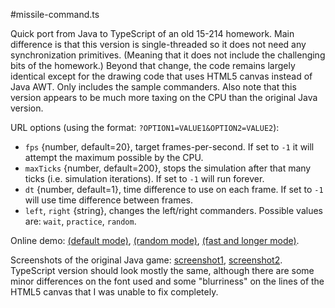 #missile-command.ts

Quick port from Java to TypeScript of an old 15-214 homework. Main difference is that this version is single-threaded so it does not need any synchronization primitives. (Meaning that it does not include the challenging bits of the homework.) Beyond that change, the code remains largely identical except for the drawing code that uses HTML5 canvas instead of Java AWT.
Only includes the sample commanders. Also note that this version appears to be much more taxing on the CPU than the original Java version.

URL options (using the format: `?OPTION1=VALUE1&OPTION2=VALUE2`):

 * `fps` {number, default=20}, target frames-per-second. If set to `-1` it will attempt the maximum possible by the CPU.
 * `maxTicks` {number, default=200}, stops the simulation after that many ticks (i.e. simulation iterations). If set to `-1` will run forever.
 * `dt` {number, default=1}, time difference to use on each frame. If set to `-1` will use time difference between frames.
 * `left`, `right` {string}, changes the left/right commanders. Possible values are: `wait`, `practice`, `random`.

Online demo:
[(default mode)](http://fmilitao.github.io/missile-command.ts/index.html),
[(random mode)](http://fmilitao.github.io/missile-command.ts/index.html?maxTick=400&fps=30&left=random&right=random),
[(fast and longer mode)](http://fmilitao.github.io/missile-command.ts/index.html?maxTick=3000&fps=-1).

Screenshots of the original Java game:
[screenshot1](http://fmilitao.github.io/missile-command.ts/mc1.png),
[screenshot2](http://fmilitao.github.io/missile-command.ts/mc2.png).
TypeScript version should look mostly the same, although there are some minor differences on the font used and some "blurriness" on the lines of the HTML5 canvas that I was unable to fix completely.
